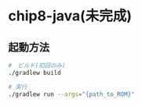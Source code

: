 # chip8-java(未完成)

## 起動方法
```bash
#　ビルド(初回のみ)
./gradlew build

# 実行
./gradlew run --args="{path_to_ROM}"